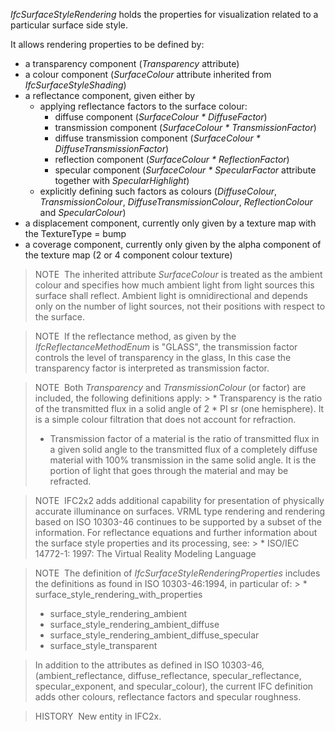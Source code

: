 ﻿_IfcSurfaceStyleRendering_ holds the properties for visualization related to a particular surface side style.

It allows rendering properties to be defined by:

* a transparency component (_Transparency_ attribute)
* a colour component (_SurfaceColour_ attribute inherited from _IfcSurfaceStyleShading_)
* a reflectance component, given either by 
    * applying reflectance factors to the surface colour: 
        * diffuse component (_SurfaceColour \* DiffuseFactor_)
        * transmission component (_SurfaceColour \* TransmissionFactor_)
        * diffuse transmission component (_SurfaceColour \* DiffuseTransmissionFactor_)
        * reflection component (_SurfaceColour \* ReflectionFactor_)
        * specular component (_SurfaceColour \* SpecularFactor_ attribute together with _SpecularHighlight_) 
    * explicitly defining such factors as colours (_DiffuseColour_, _TransmissionColour_, _DiffuseTransmissionColour_, _ReflectionColour_ and _SpecularColour_) 
* a displacement component, currently only given by a texture map with the TextureType = bump
* a coverage component, currently only given by the alpha component of the texture map (2 or 4 component colour texture)

> NOTE&nbsp; The inherited attribute _SurfaceColour_ is treated as the ambient colour and specifies how much ambient light from light sources this surface shall reflect. Ambient light is omnidirectional and depends only on the number of light sources, not their positions with respect to the surface.

> NOTE&nbsp; If the reflectance method, as given by the _IfcReflectanceMethodEnum_ is "GLASS", the transmission factor controls the level of transparency in the glass, In this case the transparency factor is interpreted as transmission factor.

> NOTE&nbsp; Both _Transparency_ and _TransmissionColour_ (or factor) are included, the following definitions apply: > * Transparency is the ratio of the transmitted flux in a solid angle of 2 \* PI sr (one hemisphere). It is a simple colour filtration that does not account for refraction.
> * Transmission factor of a material is the ratio of transmitted flux in a given solid angle to the transmitted flux of a completely diffuse material with 100% transmission in the same solid angle. It is the portion of light that goes through the material and may be refracted.

> NOTE&nbsp; IFC2x2 adds additional capability for presentation of physically accurate illuminance on surfaces. VRML type rendering and rendering based on ISO 10303-46 continues to be supported by a subset of the information. For reflectance equations and further information about the surface style properties and its processing, see: > * ISO/IEC 14772-1: 1997: The Virtual Reality Modeling Language

> NOTE&nbsp; The definition of _IfcSurfaceStyleRenderingProperties_ includes the definitions as found in ISO 10303-46:1994, in particular of: > * surface_style_rendering_with_properties
> * surface_style_rendering_ambient
> * surface_style_rendering_ambient_diffuse
> * surface_style_rendering_ambient_diffuse_specular
> * surface_style_transparent

> In addition to the attributes as defined in ISO 10303-46, (ambient_reflectance, diffuse_reflectance, specular_reflectance, specular_exponent, and specular_colour), the current IFC definition adds other colours, reflectance factors and specular roughness.

> HISTORY&nbsp; New entity in IFC2x.
